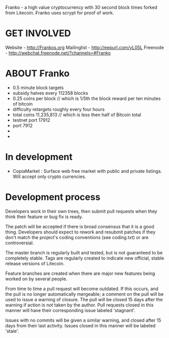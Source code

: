 ₣ranko - a high value cryptocurrency with 30 second block times forked from Litecoin. ₣ranko uses scrypt for proof of work.

GET INVOLVED
===================
Website     - http://Frankos.org
Mailinglist - http://eepurl.com/yL05L
Freenode    - http://webchat.freenode.net/?channels=#Franko

ABOUT ₣ranko
===================
 - 0.5 minute block targets
 - subsidy halves every 112358 blocks
 - 0.25 coins per block // which is 1/5th the block reward per ten minutes of bitcoin
 - difficulty retargets roughly every four hours
 - total coins 11,235,813 // which is less then half of Bitcoin total
 - testnet port 17912
 - port 7912
 - 
 - 
In development
===================
 - CopiaMarket : Surface web free market with public and private listings. Will accept only crypto currencies.

Development process
===================
Developers work in their own trees, then submit pull requests when
they think their feature or bug fix is ready.

The patch will be accepted if there is broad consensus that it is a
good thing.  Developers should expect to rework and resubmit patches
if they don't match the project's coding conventions (see coding.txt)
or are controversial.

The master branch is regularly built and tested, but is not guaranteed
to be completely stable. Tags are regularly created to indicate new
official, stable release versions of Litecoin.

Feature branches are created when there are major new features being
worked on by several people.

From time to time a pull request will become outdated. If this occurs, and
the pull is no longer automatically mergeable; a comment on the pull will
be used to issue a warning of closure. The pull will be closed 15 days
after the warning if action is not taken by the author. Pull requests closed
in this manner will have their corresponding issue labeled 'stagnant'.

Issues with no commits will be given a similar warning, and closed after
15 days from their last activity. Issues closed in this manner will be 
labeled 'stale'. 
